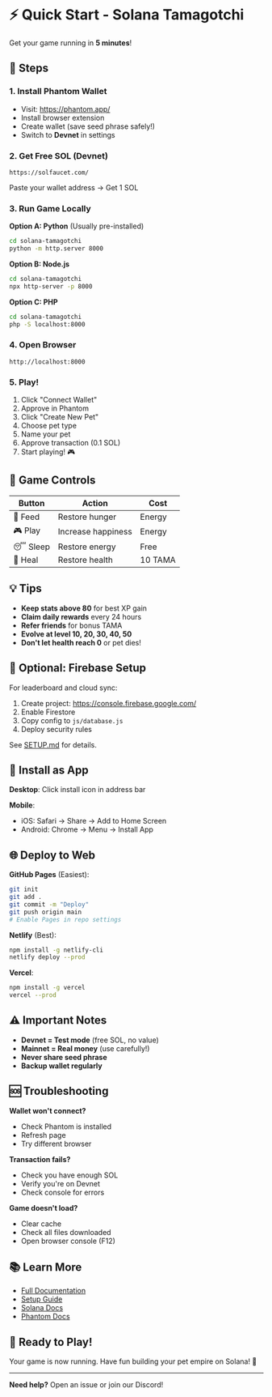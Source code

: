 # ⚡ Quick Start - Solana Tamagotchi

Get your game running in **5 minutes**!

## 🚀 Steps

### 1. Install Phantom Wallet
- Visit: https://phantom.app/
- Install browser extension
- Create wallet (save seed phrase safely!)
- Switch to **Devnet** in settings

### 2. Get Free SOL (Devnet)
```
https://solfaucet.com/
```
Paste your wallet address → Get 1 SOL

### 3. Run Game Locally

**Option A: Python** (Usually pre-installed)
```bash
cd solana-tamagotchi
python -m http.server 8000
```

**Option B: Node.js**
```bash
cd solana-tamagotchi
npx http-server -p 8000
```

**Option C: PHP**
```bash
cd solana-tamagotchi
php -S localhost:8000
```

### 4. Open Browser
```
http://localhost:8000
```

### 5. Play!
1. Click "Connect Wallet"
2. Approve in Phantom
3. Click "Create New Pet"
4. Choose pet type
5. Name your pet
6. Approve transaction (0.1 SOL)
7. Start playing! 🎮

## 🎯 Game Controls

| Button | Action | Cost |
|--------|--------|------|
| 🍔 Feed | Restore hunger | Energy |
| 🎮 Play | Increase happiness | Energy |
| 😴 Sleep | Restore energy | Free |
| 💊 Heal | Restore health | 10 TAMA |

## 💡 Tips

- **Keep stats above 80** for best XP gain
- **Claim daily rewards** every 24 hours
- **Refer friends** for bonus TAMA
- **Evolve at level 10, 20, 30, 40, 50**
- **Don't let health reach 0** or pet dies!

## 🔧 Optional: Firebase Setup

For leaderboard and cloud sync:

1. Create project: https://console.firebase.google.com/
2. Enable Firestore
3. Copy config to `js/database.js`
4. Deploy security rules

See [SETUP.md](SETUP.md) for details.

## 📱 Install as App

**Desktop**: Click install icon in address bar

**Mobile**: 
- iOS: Safari → Share → Add to Home Screen
- Android: Chrome → Menu → Install App

## 🌐 Deploy to Web

**GitHub Pages** (Easiest):
```bash
git init
git add .
git commit -m "Deploy"
git push origin main
# Enable Pages in repo settings
```

**Netlify** (Best):
```bash
npm install -g netlify-cli
netlify deploy --prod
```

**Vercel**:
```bash
npm install -g vercel
vercel --prod
```

## ⚠️ Important Notes

- **Devnet = Test mode** (free SOL, no value)
- **Mainnet = Real money** (use carefully!)
- **Never share seed phrase**
- **Backup wallet regularly**

## 🆘 Troubleshooting

**Wallet won't connect?**
- Check Phantom is installed
- Refresh page
- Try different browser

**Transaction fails?**
- Check you have enough SOL
- Verify you're on Devnet
- Check console for errors

**Game doesn't load?**
- Clear cache
- Check all files downloaded
- Open browser console (F12)

## 📚 Learn More

- [Full Documentation](README.md)
- [Setup Guide](SETUP.md)
- [Solana Docs](https://docs.solana.com/)
- [Phantom Docs](https://docs.phantom.app/)

## 🎉 Ready to Play!

Your game is now running. Have fun building your pet empire on Solana! 🐾

---

**Need help?** Open an issue or join our Discord!

